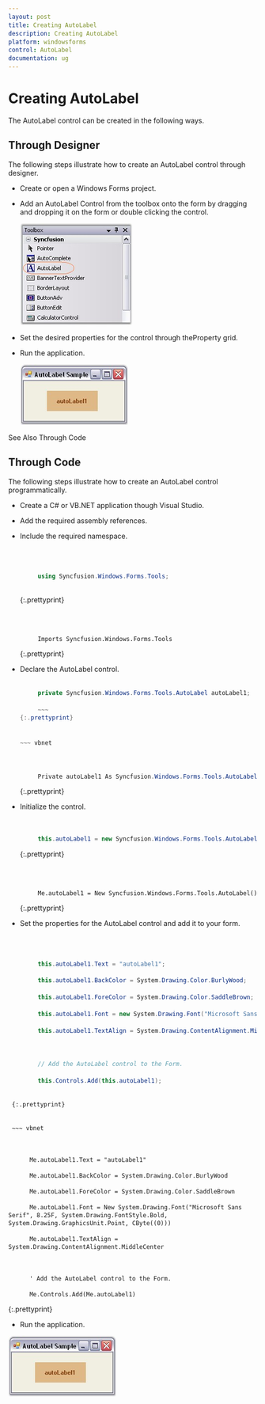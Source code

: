 ```yaml
---
layout: post
title: Creating AutoLabel
description: Creating AutoLabel
platform: windowsforms
control: AutoLabel
documentation: ug
---
```


# Creating AutoLabel

The AutoLabel control can be created in the following ways.

## Through Designer

The following steps illustrate how to create an AutoLabel control through designer.

* Create or open a Windows Forms project.
* Add an AutoLabel Control from the toolbox onto the form by dragging and dropping it on the form or double clicking the control.

  ![](AutoLabel-Images/Overview_img5.jpg) 



* Set the desired properties for the control through theProperty grid.
* Run the application.

  ![](AutoLabel-Images/Overview_img6.jpg) 



See Also Through Code

## Through Code

The following steps illustrate how to create an AutoLabel control programmatically.

*  Create a C# or VB.NET application though Visual Studio.
*  Add the required assembly references.
*  Include the required namespace.

   ~~~ cs



		using Syncfusion.Windows.Forms.Tools;
		
   ~~~
   {:.prettyprint}


   ~~~ vbnet



		Imports Syncfusion.Windows.Forms.Tools

   ~~~ 
   {:.prettyprint}

*  Declare the AutoLabel control.

   ~~~ cs

		private Syncfusion.Windows.Forms.Tools.AutoLabel autoLabel1;

		~~~
   {:.prettyprint}


   ~~~ vbnet



		Private autoLabel1 As Syncfusion.Windows.Forms.Tools.AutoLabel
   
   ~~~
   {:.prettyprint}


*  Initialize the control.

   ~~~ cs


		this.autoLabel1 = new Syncfusion.Windows.Forms.Tools.AutoLabel();

   ~~~
   {:.prettyprint}

   ~~~ vbnet



		Me.autoLabel1 = New Syncfusion.Windows.Forms.Tools.AutoLabel()

   ~~~
   {:.prettyprint}

*  Set the properties for the AutoLabel control and add it to your form.

   ~~~ cs



		this.autoLabel1.Text = "autoLabel1";

		this.autoLabel1.BackColor = System.Drawing.Color.BurlyWood;

		this.autoLabel1.ForeColor = System.Drawing.Color.SaddleBrown;

		this.autoLabel1.Font = new System.Drawing.Font("Microsoft Sans Serif", 8.25F, System.Drawing.FontStyle.Bold, System.Drawing.GraphicsUnit.Point, ((byte)(0)));

		this.autoLabel1.TextAlign = System.Drawing.ContentAlignment.MiddleCenter;



		// Add the AutoLabel control to the Form.

		this.Controls.Add(this.autoLabel1);
  
  ~~~
   {:.prettyprint}


   ~~~ vbnet



		Me.autoLabel1.Text = "autoLabel1"

		Me.autoLabel1.BackColor = System.Drawing.Color.BurlyWood

		Me.autoLabel1.ForeColor = System.Drawing.Color.SaddleBrown

		Me.autoLabel1.Font = New System.Drawing.Font("Microsoft Sans Serif", 8.25F, System.Drawing.FontStyle.Bold, System.Drawing.GraphicsUnit.Point, CByte((0)))

		Me.autoLabel1.TextAlign = System.Drawing.ContentAlignment.MiddleCenter



		' Add the AutoLabel control to the Form.

		Me.Controls.Add(Me.autoLabel1)

   ~~~
   {:.prettyprint}

*  Run the application.

  ![](AutoLabel-Images/Overview_img6.jpg)

